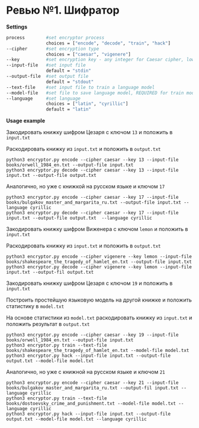 # Ревью №1. Шифратор

**Settings**

```bash
process        #set encryptor process
               choices = ["encode", "decode", "train", "hack"]
--cipher       #set encryption type
               choices = ["caesar", "vigenere"] 
--key          #set encryption key - any integer for Caesar cipher, lower case string for Vigenere cipher
--input-file   #set input file
               default = "stdin"
--output-file  #set output file
               default = "stdout"
--text-file    #set input file to train a language model
--model-file   #set file to save language model, REQUIRED for train mode
--language     #set language 
               choices = ["latin", "cyrillic"]
               default = "latin"
```

**Usage example**

Закодировать книжку шифром Цезаря с ключом `13` и положить в `input.txt`

Раскодировать книжку из `input.txt` и положить в `output.txt` 
```
python3 encryptor.py encode --cipher caesar --key 13 --input-file books/orwell_1984_en.txt --output-file input.txt
python3 encryptor.py decode --cipher caesar --key 13 --input-file input.txt --output-file output.txt
```
Аналогично, но уже с книжкой на русском языке и ключом `17`
```
python3 encryptor.py encode --cipher caesar --key 17 --input-file books/bulgakov_master_and_margarita_ru.txt --output-file input.txt --language cyrillic
python3 encryptor.py decode --cipher caesar --key 17 --input-file input.txt --output-file output.txt  --language cyrillic
```
Закодировать книжку шифром Виженера с ключом `lemon` и положить в `input.txt`

Раскодировать книжку из `input.txt` и положить в `output.txt` 
```
python3 encryptor.py encode --cipher vigenere --key lemon --input-file books/shakespeare_the_tragedy_of_hamlet_en.txt --output-file input.txt
python3 encryptor.py decode --cipher vigenere --key lemon --input-file input.txt --output-fil output.txt
```
Закодировать книжку шифром Цезаря с ключом `19` и положить в `input.txt`

Построить простейшую языковую модель на другой книжке и положить статистику в `model.txt`

На основе статистики из `model.txt` раскодировать книжку из `input.txt` и положить результат в `output.txt`
```
python3 encryptor.py encode --cipher caesar --key 19 --input-file books/orwell_1984_en.txt --output-file input.txt
python3 encryptor.py train --text-file books/shakespeare_the_tragedy_of_hamlet_en.txt --model-file model.txt
python3 encryptor.py hack --input-file input.txt --output-file output.txt --model-file model.txt
```
Аналогично, но уже с книжной на русском языке и ключом `21`
```
python3 encryptor.py encode --cipher caesar --key 21 --input-file books/bulgakov_master_and_margarita_ru.txt --output-fil input.txt --language cyrillic
python3 encryptor.py train --text-file books/dostoevsky_crime_and_punishment.txt --model-file model.txt --language cyrillic
python3 encryptor.py hack --input-file input.txt --output-file output.txt --model-file model.txt --language cyrillic
```